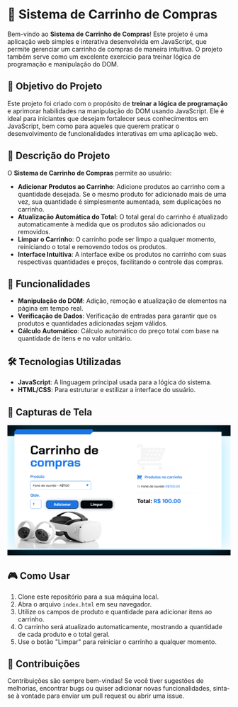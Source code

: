 # 🛒 Sistema de Carrinho de Compras

Bem-vindo ao **Sistema de Carrinho de Compras**! Este projeto é uma aplicação web simples e interativa desenvolvida em JavaScript, que permite gerenciar um carrinho de compras de maneira intuitiva. O projeto também serve como um excelente exercício para treinar lógica de programação e manipulação do DOM.

## 🎯 Objetivo do Projeto

Este projeto foi criado com o propósito de **treinar a lógica de programação** e aprimorar habilidades na manipulação do DOM usando JavaScript. Ele é ideal para iniciantes que desejam fortalecer seus conhecimentos em JavaScript, bem como para aqueles que querem praticar o desenvolvimento de funcionalidades interativas em uma aplicação web.

## 📝 Descrição do Projeto

O **Sistema de Carrinho de Compras** permite ao usuário:

- **Adicionar Produtos ao Carrinho**: Adicione produtos ao carrinho com a quantidade desejada. Se o mesmo produto for adicionado mais de uma vez, sua quantidade é simplesmente aumentada, sem duplicações no carrinho.
- **Atualização Automática do Total**: O total geral do carrinho é atualizado automaticamente à medida que os produtos são adicionados ou removidos.
- **Limpar o Carrinho**: O carrinho pode ser limpo a qualquer momento, reiniciando o total e removendo todos os produtos.
- **Interface Intuitiva**: A interface exibe os produtos no carrinho com suas respectivas quantidades e preços, facilitando o controle das compras.

## 🚀 Funcionalidades

- **Manipulação do DOM**: Adição, remoção e atualização de elementos na página em tempo real.
- **Verificação de Dados**: Verificação de entradas para garantir que os produtos e quantidades adicionadas sejam válidos.
- **Cálculo Automático**: Cálculo automático do preço total com base na quantidade de itens e no valor unitário.

## 🛠️ Tecnologias Utilizadas

- **JavaScript**: A linguagem principal usada para a lógica do sistema.
- **HTML/CSS**: Para estruturar e estilizar a interface do usuário.

## 📸 Capturas de Tela

![Sistema de Aluguel de Jogos](https://github.com/vinicq/carrinho-compras-logica/blob/master/path/to/screenshot.png)

## 🎮 Como Usar

1. Clone este repositório para a sua máquina local.
2. Abra o arquivo `index.html` em seu navegador.
3. Utilize os campos de produto e quantidade para adicionar itens ao carrinho.
4. O carrinho será atualizado automaticamente, mostrando a quantidade de cada produto e o total geral.
5. Use o botão "Limpar" para reiniciar o carrinho a qualquer momento.

## 🤝 Contribuições

Contribuições são sempre bem-vindas! Se você tiver sugestões de melhorias, encontrar bugs ou quiser adicionar novas funcionalidades, sinta-se à vontade para enviar um pull request ou abrir uma issue.

